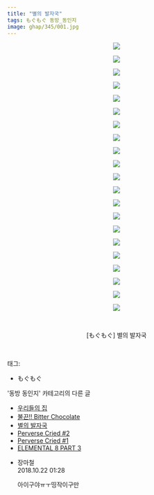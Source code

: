 ```yaml
---
title: "별의 발자국"
tags: もぐもぐ 동방_동인지
image: ghap/345/001.jpg
---
```

<div class="article">
<p style="text-align: center; clear: none; float: none;"><img src="{{ site.nasurl }}/ghap/345/001.jpg"/></p>
<p style="text-align: center; clear: none; float: none;"><img src="{{ site.nasurl }}/ghap/345/002.jpg"/></p>
<p style="text-align: center; clear: none; float: none;"><img src="{{ site.nasurl }}/ghap/345/003.jpg"/></p>
<p style="text-align: center; clear: none; float: none;"><img src="{{ site.nasurl }}/ghap/345/004.jpg"/></p>
<p style="text-align: center; clear: none; float: none;"><img src="{{ site.nasurl }}/ghap/345/005.jpg"/></p>
<p style="text-align: center; clear: none; float: none;"><img src="{{ site.nasurl }}/ghap/345/006.jpg"/></p>
<p style="text-align: center; clear: none; float: none;"><img src="{{ site.nasurl }}/ghap/345/007.jpg"/></p>
<p style="text-align: center; clear: none; float: none;"><img src="{{ site.nasurl }}/ghap/345/008.jpg"/></p>
<p style="text-align: center; clear: none; float: none;"><img src="{{ site.nasurl }}/ghap/345/009.jpg"/></p>
<p style="text-align: center; clear: none; float: none;"><img src="{{ site.nasurl }}/ghap/345/010.jpg"/></p>
<p style="text-align: center; clear: none; float: none;"><img src="{{ site.nasurl }}/ghap/345/011.jpg"/></p>
<p style="text-align: center; clear: none; float: none;"><img src="{{ site.nasurl }}/ghap/345/012.jpg"/></p>
<p style="text-align: center; clear: none; float: none;"><img src="{{ site.nasurl }}/ghap/345/013.jpg"/></p>
<p style="text-align: center; clear: none; float: none;"><img src="{{ site.nasurl }}/ghap/345/014.jpg"/></p>
<p style="text-align: center; clear: none; float: none;"><img src="{{ site.nasurl }}/ghap/345/015.jpg"/></p>
<p style="text-align: center; clear: none; float: none;"><img src="{{ site.nasurl }}/ghap/345/016.jpg"/></p>
<p style="text-align: center; clear: none; float: none;"><img src="{{ site.nasurl }}/ghap/345/017.jpg"/></p>
<p style="text-align: center; clear: none; float: none;"><img src="{{ site.nasurl }}/ghap/345/018.jpg"/></p>
<p style="text-align: center; clear: none; float: none;"><img src="{{ site.nasurl }}/ghap/345/019.jpg"/></p>
<p style="text-align: center; clear: none; float: none;"><img src="{{ site.nasurl }}/ghap/345/020.jpg"/></p>
<p style="text-align: center; clear: none; float: none;"><img src="{{ site.nasurl }}/ghap/345/021.jpg"/></p>
<p style="text-align: center; clear: none; float: none;"><br/></p>
<p style="text-align: center; clear: none; float: none;">[もぐもぐ] 별의 발자국</p>
<p><br/></p>
</div><div class="tagTrail">
<p>태그: </p>
<ul>
<li>もぐもぐ</li>
</ul>
</div><div class="another">
<p>'동방 동인지' 카테고리의 다른 글</p>
<ul>
<li><a href="/2016-06-20-ghap_347">우리들의 집</a></li>
<li><a href="/2016-06-20-ghap_346">불끈!! Bitter Chocolate</a></li>
<li><a href="/2016-06-20-ghap_345">별의 발자국</a></li>
<li><a href="/2016-06-20-ghap_344">Perverse Cried #2</a></li>
<li><a href="/2016-06-20-ghap_343">Perverse Cried #1</a></li>
<li><a href="/2016-06-20-ghap_340">ELEMENTAL 8 PART 3</a></li>
</ul>
</div><div class="cb_module cb_fluid">
<div class="cb_wrt cb_profile">
<div class="comment">
<ul>
<li class="cb_thumb_off" id="comment15359411">
<div class="cb_comment_area">
<div class="cb_info_area">
<div class="cb_section">
<span class="cb_nick_name">장마철</span>
</div>
<div class="cb_section">
<span class="cb_date">2018.10.22 01:28 </span>
</div>
</div>
<div class="cb_dsc_comment">
<p class="cb_dsc">
											아이구야ㅠㅜ띵작이구만
										</p>
</div>
</div></li>
</ul>
</div>
</div><!-- commentList close -->
</div>